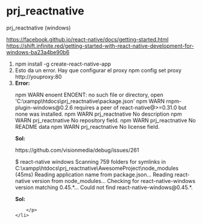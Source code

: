 # prj_reactnative
prj_reactnative  (windows)

<url>https://facebook.github.io/react-native/docs/getting-started.html</url>
<url>https://shift.infinite.red/getting-started-with-react-native-development-for-windows-ba23a4be90b6</url>


<ol>
    <li>npm install -g create-react-native-app</li>
    <li>Esto da un error. Hay que configurar el proxy npm config set proxy http://youproxy:80</li>
    <li>
        <b>Error:</b>
        <p>
        npm WARN enoent ENOENT: no such file or directory, open 'C:\xampp\htdocs\prj_reactnative\package.json'
        npm WARN rnpm-plugin-windows@0.2.6 requires a peer of react-native@>=0.31.0 but none was installed.
        npm WARN prj_reactnative No description
        npm WARN prj_reactnative No repository field.
        npm WARN prj_reactnative No README data
        npm WARN prj_reactnative No license field.
        </p>
        <b>Sol:</b>
        <p>
        https://github.com/visionmedia/debug/issues/261
        </p>
        <p>
        $ react-native windows
        Scanning 759 folders for symlinks in C:\xampp\htdocs\prj_reactnative\AwesomeProject\node_modules (45ms)
        Reading application name from package.json...
        Reading react-native version from node_modules...
        Checking for react-native-windows version matching 0.45.*...
        Could not find react-native-windows@0.45.*.
        </p>
        <b>Sol:</b>
        <p>
        
        </p>
    </li>
</ol>